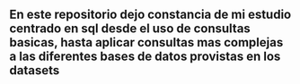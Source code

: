 ## En este repositorio dejo constancia de mi estudio centrado en sql desde el uso de consultas basicas, hasta aplicar consultas mas complejas a las diferentes bases de datos provistas en los datasets
